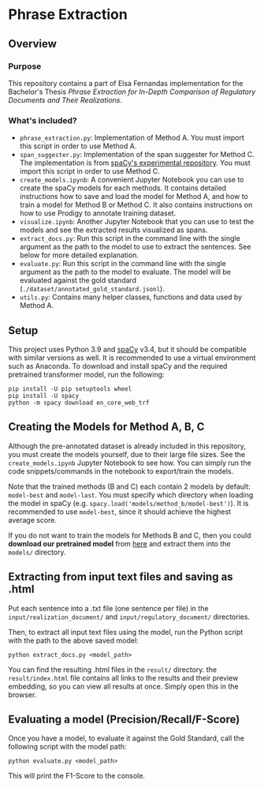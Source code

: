 # Phrase Extraction

## Overview

### Purpose
This repository contains a part of Elsa Fernandas implementation for the Bachelor's Thesis *Phrase Extraction for In-Depth Comparison of Regulatory Documents and Their Realizations*.

### What's included?
- `phrase_extraction.py`: Implementation of Method A. You must import this script in order to use Method A.
- `span_suggester.py`: Implementation of the span suggester for Method C. The implementation is from [spaCy's experimental repository](https://github.com/explosion/spacy-experimental). You must import this script in order to use Method C.
- `create_models.ipynb`: A convenient Jupyter Notebook you can use to create the spaCy models for each methods. It contains detailed instructions how to save and load the model for Method A, and how to train a model for Method B or Method C. It also contains instructions on how to use Prodigy to annotate training dataset.
- `visualize.ipynb`: Another Jupyter Notebook that you can use to test the models and see the extracted results visualized as spans.
- `extract_docs.py`: Run this script in the command line with the single argument as the path to the model to use to extract the sentences. See below for more detailed explanation.
- `evaluate.py`: Run this script in the command line with the single argument as the path to the model to evaluate. The model will be evaluated against the gold standard (`./dataset/annotated_gold_standard.jsonl`).
- `utils.py`: Contains many helper classes, functions and data used by Method A.

## Setup
This project uses Python 3.9 and [spaCy](https://spacy.io/usage) v3.4, but it should be compatible with similar versions as well. It is recommended to use a virtual environment such as Anaconda. To download and install spaCy and the required pretrained transformer model, run the following:
```
pip install -U pip setuptools wheel
pip install -U spacy
python -m spacy download en_core_web_trf
```


## Creating the Models for Method A, B, C

Although the pre-annotated dataset is already included in this repository, you must create the models yourself, due to their large file sizes. See the `create_models.ipynb` Jupyter Notebook to see how. You can simply run the code snippets/commands in the notebook to export/train the models.

Note that the trained methods (B and C) each contain 2 models by default: `model-best` and `model-last`. You must specify which directory when loading the model in spaCy (e.g. `spacy.load('models/method_b/model-best')`). It is recommended to use `model-best`, since it should achieve the highest average score.

If you do not want to train the models for Methods B and C, then you could **download our pretrained model** from [here](https://syncandshare.lrz.de/getlink/fi8nZtRYtLaDpuctW6hMa4/method_bc.zip) and extract them into the `models/` directory.


## Extracting from input text files and saving as .html

Put each sentence into a .txt file (one sentence per file) in the `input/realization_document/` and `input/regulatory_document/` directories.

Then, to extract all input text files using the model, run the Python script with the path to the above saved model:
```
python extract_docs.py <model_path>
```

You can find the resulting .html files in the `result/` directory. the `result/index.html` file contains all links to the results and their preview embedding, so you can view all results at once. Simply open this in the browser.


## Evaluating a model (Precision/Recall/F-Score)

Once you have a model, to evaluate it against the Gold Standard, call the following script with the model path:
```
python evaluate.py <model_path>
```
This will print the F1-Score to the console.